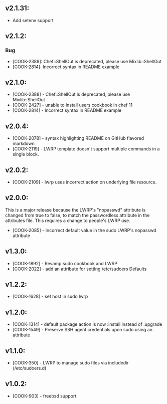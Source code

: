## v2.1.31:

* Add setenv support

## v2.1.2:

### Bug

- [COOK-2388]: Chef::ShellOut is deprecated, please use Mixlib::ShellOut
- [COOK-2814]: Incorrect syntax in README example

## v2.1.0:

* [COOK-2388] - Chef::ShellOut is deprecated, please use
  Mixlib::ShellOut
* [COOK-2427] - unable to install users cookbook in chef 11
* [COOK-2814] - Incorrect syntax in README example

## v2.0.4:

* [COOK-2078] - syntax highlighting README on GitHub flavored markdown
* [COOK-2119] - LWRP template doesn't support multiple commands in a
  single block.

## v2.0.2:

* [COOK-2109] - lwrp uses incorrect action on underlying file
  resource.

## v2.0.0:

This is a major release because the LWRP's "nopasswd" attribute is
changed from true to false, to match the passwordless attribute in the
attributes file. This requires a change to people's LWRP use.

* [COOK-2085] - Incorrect default value in the sudo LWRP's nopasswd attribute

## v1.3.0:

* [COOK-1892] - Revamp sudo cookbook and LWRP
* [COOK-2022] - add an attribute for setting /etc/sudoers Defaults

## v1.2.2:

* [COOK-1628] - set host in sudo lwrp

## v1.2.0:

* [COOK-1314] - default package action is now :install instead of :upgrade
* [COOK-1549] - Preserve SSH agent credentials upon sudo using an attribute

## v1.1.0:

* [COOK-350] - LWRP to manage sudo files via includedir (/etc/sudoers.d)

## v1.0.2:

* [COOK-903] - freebsd support
